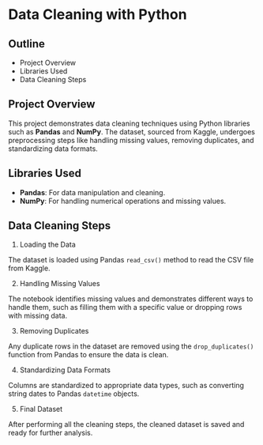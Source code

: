 # Data Cleaning with Python



## Outline

- Project Overview
- Libraries Used
- Data Cleaning Steps



## Project Overview
This project demonstrates data cleaning techniques using Python libraries such as **Pandas** and **NumPy**. The dataset, sourced from Kaggle, undergoes preprocessing steps like handling missing values, removing duplicates, and standardizing data formats. 


## Libraries Used
- **Pandas**: For data manipulation and cleaning.
- **NumPy**: For handling numerical operations and missing values.


## Data Cleaning Steps
1. Loading the Data

The dataset is loaded using Pandas `read_csv()` method to read the CSV file from Kaggle.

2. Handling Missing Values

The notebook identifies missing values and demonstrates different ways to handle them, such as filling them with a specific value or dropping rows with missing data.

3. Removing Duplicates

Any duplicate rows in the dataset are removed using the `drop_duplicates()` function from Pandas to ensure the data is clean.

4. Standardizing Data Formats

Columns are standardized to appropriate data types, such as converting string dates to Pandas `datetime` objects.

5. Final Dataset

After performing all the cleaning steps, the cleaned dataset is saved and ready for further analysis.


